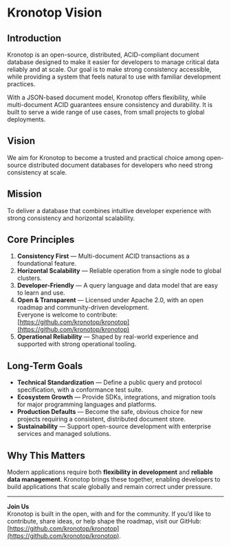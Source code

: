 # Kronotop Vision

## Introduction
Kronotop is an open-source, distributed, ACID-compliant document database designed to make it easier for developers to manage critical data reliably and at scale. Our goal is to make strong consistency accessible, while providing a system that feels natural to use with familiar development practices.

With a JSON-based document model, Kronotop offers flexibility, while multi-document ACID guarantees ensure consistency and durability. It is built to serve a wide range of use cases, from small projects to global deployments.

## Vision
We aim for Kronotop to become a trusted and practical choice among open-source distributed document databases for developers who need strong consistency at scale.

## Mission
To deliver a database that combines intuitive developer experience with strong consistency and horizontal scalability.

## Core Principles
1. **Consistency First** — Multi-document ACID transactions as a foundational feature.
2. **Horizontal Scalability** — Reliable operation from a single node to global clusters.
3. **Developer-Friendly** — A query language and data model that are easy to learn and use.
4. **Open & Transparent** — Licensed under Apache 2.0, with an open roadmap and community-driven development.  
   Everyone is welcome to contribute: [https://github.com/kronotop/kronotop](https://github.com/kronotop/kronotop)
5. **Operational Reliability** — Shaped by real-world experience and supported with strong operational tooling.

## Long-Term Goals
- **Technical Standardization** — Define a public query and protocol specification, with a conformance test suite.
- **Ecosystem Growth** — Provide SDKs, integrations, and migration tools for major programming languages and platforms.
- **Production Defaults** — Become the safe, obvious choice for new projects requiring a consistent, distributed document store.
- **Sustainability** — Support open-source development with enterprise services and managed solutions.

## Why This Matters
Modern applications require both **flexibility in development** and **reliable data management**. Kronotop brings these together, enabling developers to build applications that scale globally and remain correct under pressure.

---

**Join Us**  
Kronotop is built in the open, with and for the community. If you’d like to contribute, share ideas, or help shape the roadmap, visit our GitHub: [https://github.com/kronotop/kronotop](https://github.com/kronotop/kronotop).  
